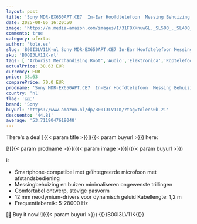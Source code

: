```yaml
---
layout: post
title: 'Sony MDR-EX650APT.CE7  In-Ear Hoofdtelefoon  Messing Behuizing  Headset  Microfoon  Afstandsbediening  Goud'
date: 2025-08-05 16:20:50
image: 'https://m.media-amazon.com/images/I/31F8X+nuwGL._SL500_._SL400_.jpg'
comments: true
category: ofertas
author: 'tole.es'
slug: 'B00I3LV11K-nl Sony MDR-EX650APT.CE7 In-Ear Hoofdtelefoon Messing...'
sku: 'B00I3LV11K-nl'
tags: [ 'Arborist Merchandising Root','Audio','Elektronica','Koptelefoons & oordopjes','Koptelefoons, oordopjes & accessoires','Oordopjes','Self Service','Special Features Stores','be0c145d-645e-47ab-b638-53e8112e3d67_0','be0c145d-645e-47ab-b638-53e8112e3d67_8201','sony','🇳🇱', ]
actualPrice: 38.63 EUR
currency: EUR
price: 38.63
comparePrice: 70.0 EUR
prodname: 'Sony MDR-EX650APT.CE7  In-Ear Hoofdtelefoon  Messing Behuizing  Headset  Microfoon  Afstandsbediening  Goud'
country: 'nl'
flag: '🇳🇱'
brand: 'Sony'
buyurl: 'https://www.amazon.nl/dp/B00I3LV11K/?tag=tolees0b-21'
descuento: '44.81'
average: '53.7119047619048'
---
```


There's a deal [{{< param title >}}]({{< param buyurl >}})  here:

[![{{< param prodname >}}]({{< param image >}})]({{< param buyurl >}})

ℹ️:

- Smartphone-compatibel met geïntegreerde microfoon met afstandsbediening
- Messingbehuizing en buizen minimaliseren ongewenste trillingen
- Comfortabel ontwerp, stevige pasvorm
- 12 mm neodymium-drivers voor dynamisch geluid Kabellengte: 1,2 m
- Frequentiebereik: 5-28000 Hz

[🛒 Buy it now!!]({{< param buyurl >}})
{{<world>}}B00I3LV11K{{</world>}}
